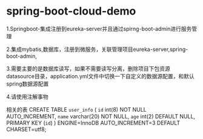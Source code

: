# spring-boot-cloud-demo
1.Springboot-集成注册到eureka-server并且通过spirng-boot-admin进行服务管理

2.集成mybatis,数据库，注册到微服务，关联管理项目eureka-server,spring-boot-admin,

3.需要主要的是数据库读写，如果不需要读写分离，删除项目下包资源 datasource目录，application.yml文件中切换一下自定义的数据源配置，和默认spring数据源配置

4.请使用注解事物

相关的表
CREATE TABLE `user_info` (
  `id` int(8) NOT NULL AUTO_INCREMENT,
  `name` varchar(20) NOT NULL,
  `age` int(2) DEFAULT NULL,
  PRIMARY KEY (`id`)
) ENGINE=InnoDB AUTO_INCREMENT=3 DEFAULT CHARSET=utf8;
